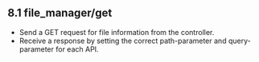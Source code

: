 ## 8.1 file_manager/get

- Send a GET request for file information from the controller.
- Receive a response by setting the correct path-parameter and query-parameter for each API.